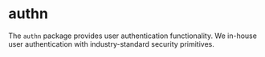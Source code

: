 # authn

The `authn` package provides user authentication functionality. We in-house user
authentication with industry-standard security primitives.
